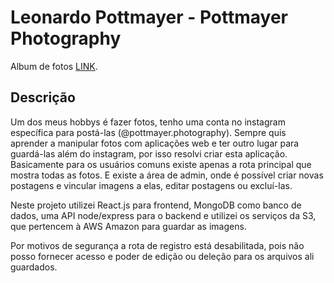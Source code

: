 # Leonardo Pottmayer - Pottmayer Photography

Album de fotos [LINK](https://photography.pottmayer.dev).

## Descrição

Um dos meus hobbys é fazer fotos, tenho uma conta no instagram específica para postá-las (@pottmayer.photography).
Sempre quis aprender a manipular fotos com aplicações web e ter outro lugar para guardá-las além do instagram, por isso
resolvi criar esta aplicação.
Basicamente para os usuários comuns existe apenas a rota principal que mostra todas as fotos. E existe a área de admin, onde é possível
criar novas postagens e vincular imagens a elas, editar postagens ou excluí-las.

Neste projeto utilizei React.js para frontend, MongoDB como banco de dados, uma API node/express para o backend e utilizei os serviços
da S3, que pertencem à AWS Amazon para guardar as imagens.

Por motivos de segurança a rota de registro está desabilitada, pois não posso fornecer acesso e poder de edição ou deleção para
os arquivos ali guardados.